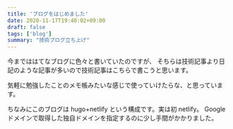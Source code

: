 ```yaml
---
title: 'ブログをはじめました'
date: 2020-11-17T19:40:02+09:00
draft: false
tags: ['blog']
summary: "技術ブログ立ち上げ"
---
```


今までははてなブログに色々と書いていたのですが、
そちらは技術記事より日記のような記事が多いので技術記事はこちらで書こうと思います。

気軽に勉強したことのメモ帳みたいな感じで使っていけたらな、と思っています。

ちなみにこのブログは hugo+netlify という構成です。実は初 netlify。
Google ドメインで取得した独自ドメインを指定するのに少し手間がかかりました。
